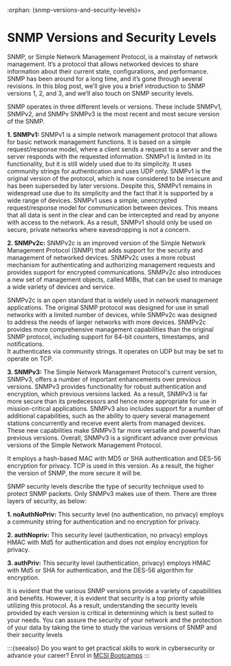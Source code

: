 :orphan:
(snmp-versions-and-security-levels)=
# SNMP Versions and Security Levels
 
SNMP, or Simple Network Management Protocol, is a mainstay of network management. It’s a protocol that allows networked devices to share information about their current state, configurations, and performance. SNMP has been around for a long time, and it’s gone through several revisions. In this blog post, we’ll give you a brief introduction to SNMP versions 1, 2, and 3, and we’ll also touch on SNMP security levels.

SNMP operates in three different levels or versions. These include SNMPv1, SNMPv2, and SNMPv SNMPv3 is the most recent and most secure version of the SNMP.

**1. SNMPv1:** SNMPv1 is a simple network management protocol that allows for basic network management functions. It is based on a simple request/response model, where a client sends a request to a server and the server responds with the requested information. SNMPv1 is limited in its functionality, but it is still widely used due to its simplicity. It uses community strings for authentication and uses UDP only.
SNMPv1 is the original version of the protocol, which is now considered to be insecure and has been superseded by later versions. Despite this, SNMPv1 remains in widespread use due to its simplicity and the fact that it is supported by a wide range of devices. SNMPv1 uses a simple, unencrypted request/response model for communication between devices. This means that all data is sent in the clear and can be intercepted and read by anyone with access to the network. As a result, SNMPv1 should only be used on secure, private networks where eavesdropping is not a concern.

**2. SNMPv2c:** SNMPv2c is an improved version of the Simple Network Management Protocol (SNMP) that adds support for the security and management of networked devices. SNMPv2c uses a more robust mechanism for authenticating and authorizing management requests and provides support for encrypted communications. SNMPv2c also introduces a new set of management objects, called MIBs, that can be used to manage a wide variety of devices and service.

SNMPv2c is an open standard that is widely used in network management applications. The original SNMP protocol was designed for use in small networks with a limited number of devices, while SNMPv2c was designed to address the needs of larger networks with more devices. SNMPv2c provides more comprehensive management capabilities than the original SNMP protocol, including support for 64-bit counters, timestamps, and notifications.  
It authenticates via community strings. It operates on UDP but may be set to operate on TCP.

**3. SNMPv3:** The Simple Network Management Protocol's current version, SNMPv3, offers a number of important enhancements over previous versions. SNMPv3 provides functionality for robust authentication and encryption, which previous versions lacked. As a result, SNMPv3 is far more secure than its predecessors and hence more appropriate for use in mission-critical applications. SNMPv3 also includes support for a number of additional capabilities, such as the ability to query several management stations concurrently and receive event alerts from managed devices. These new capabilities make SNMPv3 far more versatile and powerful than previous versions. Overall, SNMPv3 is a significant advance over previous versions of the Simple Network Management Protocol.

It employs a hash-based MAC with MD5 or SHA authentication and DES-56 encryption for privacy. TCP is used in this version. As a result, the higher the version of SNMP, the more secure it will be.

SNMP security levels describe the type of security technique used to protect SNMP packets. Only SNMPv3 makes use of them. There are three layers of security, as below:

**1. noAuthNoPriv:** This security level (no authentication, no privacy) employs a community string for authentication and no encryption for privacy.

**2. authNopriv:** This security level (authentication, no privacy) employs HMAC with Md5 for authentication and does not employ encryption for privacy.

**3. authPriv:** This security level (authentication, privacy) employs HMAC with Md5 or SHA for authentication, and the DES-56 algorithm for encryption.

It is evident that the various SNMP versions provide a variety of capabilities and benefits. However, it is evident that security is a top priority while utilizing this protocol. As a result, understanding the security levels provided by each version is critical in determining which is best suited to your needs. You can assure the security of your network and the protection of your data by taking the time to study the various versions of SNMP and their security levels

:::{seealso}
Do you want to get practical skills to work in cybersecurity or advance your career? Enrol in [MCSI Bootcamps](https://www.mosse-institute.com/bootcamps.html)
:::
